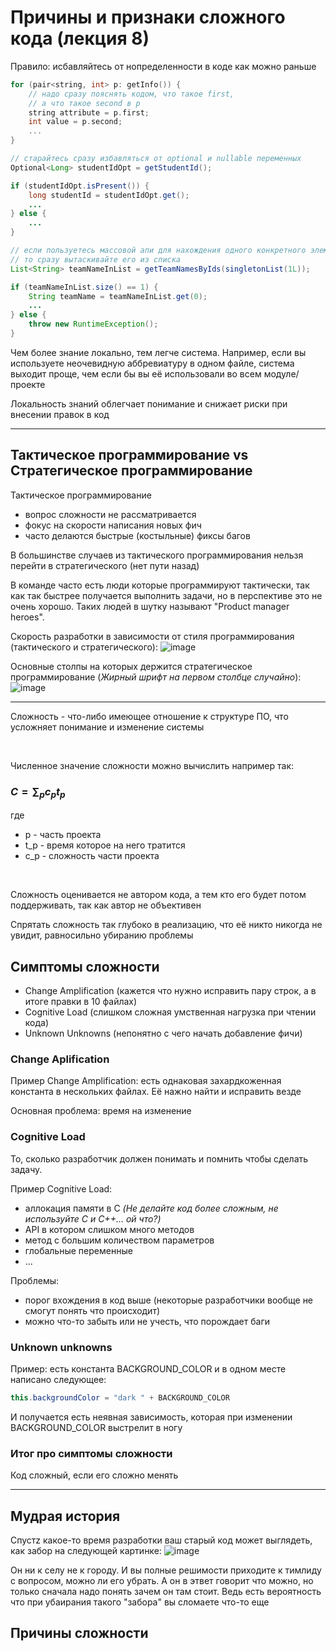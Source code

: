 # Причины и признаки сложного кода (лекция 8)

Правило: исбавляйтесь от нопределенности в коде как можно раньше

```c++
for (pair<string, int> p: getInfo()) {
    // надо сразу пояснять кодом, что такое first, 
    // а что такое second в p
    string attribute = p.first;
    int value = p.second;
    ...
} 
```

```java
// старайтесь сразу избавляться от optional и nullable переменных
Optional<Long> studentIdOpt = getStudentId();

if (studentIdOpt.isPresent()) {
    long studentId = studentIdOpt.get();
    ...
} else {
    ...
}
```

```java
// если пользуетесь массовой апи для нахождения одного конкретного элемента
// то сразу вытаскивайте его из списка
List<String> teamNameInList = getTeamNamesByIds(singletonList(1L));

if (teamNameInList.size() == 1) {
    String teamName = teamNameInList.get(0);
    ...
} else {
    throw new RuntimeException();
}
```

Чем более знание локально, тем легче система. Например, если вы используете неочевидную аббревиатуру в одном файле, система выходит проще, чем если бы вы её использовали во всем модуле/проекте

Локальность знаний облегчает понимание и снижает риски при внесении правок в код

----

## Тактическое программирование vs Стратегическое программирование

Тактическое программирование
- вопрос сложности не рассматривается
- фокус на скорости написания новых фич
- часто делаются быстрые (костыльные) фиксы багов

В большинстве случаев из тактического программирования нельзя перейти в стратегического (нет пути назад)

В команде часто есть люди которые программируют тактически, так как так быстрее получается выполнить задачи, но в перспективе это не очень хорошо. Таких людей в шутку называют "Product manager heroes".

Скорость разработки в зависимости от стиля программирования (тактического и стратегического):
![image](https://user-images.githubusercontent.com/57497898/213716488-a26aafb9-d8d9-4e2d-a757-f402e2483555.png)

Основные столпы на которых держится стратегическое программирование (*Жирный шрифт на первом столбце случайно*):
![image](https://user-images.githubusercontent.com/57497898/213717111-d50c6885-c6af-403d-a22e-3c393e64c9c4.png)

----

Сложность - что-либо имеющее отношение к структуре ПО, что усложняет понимание и изменение системы

<br>

Численное значение сложности можно вычислить например так:
### $C = \sum_p c_p t_p$

где 
- p - часть проекта
- t_p - время которое на него тратится
- с_p - cложность части проекта

<br>

Сложность оценивается не автором кода, а тем кто его будет потом поддерживать, так как автор не объективен

Спрятать сложность так глубоко в реализацию, что её никто никогда не увидит, равносильно убиранию проблемы

## Симптомы сложности
- Change Amplification (кажется что нужно исправить пару строк, а в итоге правки в 10 файлах)
- Cognitive Load (слишком сложная умственная нагрузка при чтении кода)
- Unknown Unknowns (непонятно с чего начать добавление фичи)

### Change Aplification
Пример Change Amplification: есть однаковая захардкоженная константа в нескольких файлах. Её нажно найти и исправить везде

Основная проблема: время на изменение

### Cognitive Load
То, сколько разработчик должен понимать и помнить чтобы сделать задачу.

Пример Cognitive Load: 
- аллокация памяти в C *(Не делайте код более сложным, не используйте С и С++... ой что?)*
- API в котором слишком много методов
- метод с большим количеством параметров 
- глобальные переменные
- ...

Проблемы:
- порог вхождения в код выше (некоторые разработчики вообще не смогут понять что происходит)
- можно что-то забыть или не учесть, что порождает баги

### Unknown unknowns
Пример: есть константа BACKGROUND_COLOR и в одном месте написано следующее:
```java 
this.backgroundColor = "dark " + BACKGROUND_COLOR
```
И получается есть неявная зависимость, которая при изменении BACKGROUND_COLOR выстрелит в ногу

### Итог про симптомы сложности

Код сложный, если его сложно менять

----

## Мудрая история

Спустz какое-то время разработки ваш старый код может выглядеть, как забор на следующей картинке:
![image](https://user-images.githubusercontent.com/57497898/213729991-27db2671-1033-4dac-9ab9-a0f457f4d55c.png)

Он ни к селу не к городу. И вы полные решимости приходите к тимлиду с вопросом, можно ли его убрать. А он в этвет говорит что можно, но только сначала надо понять зачем он там стоит. Ведь есть вероятность что при убаирания такого "забора" вы сломаете что-то еще

## Причины сложности

